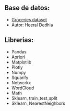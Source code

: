   ## Base de datos: 
  * [Groceries dataset](https://www.kaggle.com/heeraldedhia/groceries-dataset)
  * Autor: Heeral Dedhia
  
## Librerias: 
  * Pandas
  * Apriori
  * Matplotlib
  * Plotly
  * Numpy
  * Squarify
  * Networkx
  * WordCloud
  * Math
  * Sklearn, train_test_split
  * Sklearn, NearestNeighbors
